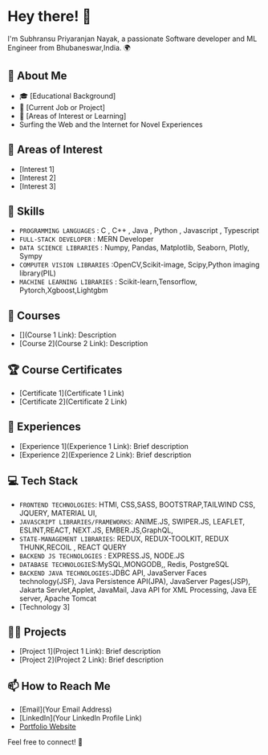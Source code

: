 # Hey there! 👋

I'm Subhransu Priyaranjan Nayak, a passionate Software developer and ML Engineer from Bhubaneswar,India. 🌍

## 🧐 About Me

- 🎓 [Educational Background]
- 💼 [Current Job or Project]
- 🌱 [Areas of Interest or Learning]
-   Surfing the Web and the Internet for Novel Experiences


## 🌱 Areas of Interest

- [Interest 1]
- [Interest 2]
- [Interest 3]


## 🔧 Skills

- `PROGRAMMING LANGUAGES` : C , C++ , Java , Python , Javascript , Typescript
- `FULL-STACK DEVELOPER` : MERN Developer
- `DATA SCIENCE LIBRARIES` : Numpy, Pandas, Matplotlib, Seaborn, Plotly, Sympy
- `COMPUTER VISION LIBRARIES` :OpenCV,Scikit-image, Scipy,Python imaging library(PIL)
- `MACHINE LEARNING LIBRARIES` : Scikit-learn,Tensorflow, Pytorch,Xgboost,Lightgbm

  
## 🎯 Courses

- [](Course 1 Link): Description
- [Course 2](Course 2 Link): Description


## 🏆 Course Certificates

- [Certificate 1](Certificate 1 Link)
- [Certificate 2](Certificate 2 Link)

## 💼 Experiences

- [Experience 1](Experience 1 Link): Brief description
- [Experience 2](Experience 2 Link): Brief description


## 💻 Tech Stack

- `FRONTEND TECHNOLOGIES`: HTMl, CSS,SASS, BOOTSTRAP,TAILWIND CSS, JQUERY, MATERIAL UI, 
- `JAVASCRIPT LIBRARIES/FRAMEWORKS`: ANIME.JS, SWIPER.JS, LEAFLET, ESLINT,REACT, NEXT.JS, EMBER.JS,GraphQL,
- `STATE-MANAGEMENT LIBRARIES`: REDUX, REDUX-TOOLKIT, REDUX THUNK,RECOIL , REACT QUERY
- `BACKEND JS TECHNOLOGIES` : EXPRESS.JS, NODE.JS
- `DATABASE TECHNOLOGIE`S:MySQL,MONGODB,, Redis, PostgreSQL
- `BACKEND JAVA TECHNOLOGIES`:JDBC API, JavaServer Faces technology(JSF), Java Persistence API(JPA), JavaServer Pages(JSP), Jakarta Servlet,Applet, JavaMail, Java API for XML Processing, Java EE server, Apache Tomcat
- [Technology 3]

## 👨‍💻 Projects

- [Project 1](Project 1 Link): Brief description
- [Project 2](Project 2 Link): Brief description

## 📫 How to Reach Me

- [Email](Your Email Address)
- [LinkedIn](Your LinkedIn Profile Link)
- [Portfolio Website]()

Feel free to connect! 🚀

<!---
NayakSubhransu/NayakSubhransu is a ✨ special ✨ repository because its `README.md` (this file) appears on your GitHub profile.
You can click the Preview link to take a look at your changes.
--->


